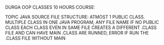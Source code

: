 DURGA OOP CLASSES 10 HOURS COURSE:

TOPIC JAVA SOURCE FILE STRUCTURE:
ATMOST 1 PUBLIC CLASS.
MULTIPLE CLASS IN ONE JAVA PROGRAM, ANY FILE NAME IF NO PUBLIC CLASS
EACH CLASS EVEN IN SAME FILE CREATES A DIFFERENT .CLASS FILE AND CAN HAVE MAIN
.CLASS ARE RUNNED, ERROR IF RUN THE .CLASS FILE WITHOUT MAIN
